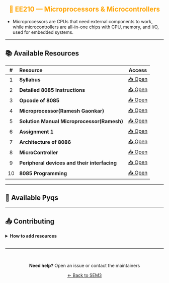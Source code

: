 <div align = "center" style="color:orange">

## 🔌 EE210 — Microprocessors & Microcontrollers

</div>

- Microprocessors are CPUs that need external components to work, while microcontrollers are all-in-one chips with CPU, memory, and I/O, used for embedded systems.

<div align = "center">

</div>

---

## 📚 Available Resources

<div align="center">

|  #  | Resource                                     |                                            Access                                             |
| :-: | :------------------------------------------- | :-------------------------------------------------------------------------------------------: |
|  1  | **Syllabus**                                 | [📥 Open](https://drive.google.com/file/d/1-abd1kEcvn4wKk66hSpt9tng0gI2XPiU/view?usp=sharing) |
|  2  | **Detailed 8085 Instructions**               | [📥 Open](https://drive.google.com/file/d/1lg_4st1LruujvNxpBopPGaMG3VfYB6M7/view?usp=sharing) |
|  3  | **Opcode of 8085**                           | [📥 Open](https://drive.google.com/file/d/18IVI0RjZTzIbKw8tb1yxK5b45_LjtcJH/view?usp=sharing) |
|  4  | **Microprocessor(Ramesh Gaonkar)**           | [📥 Open](https://drive.google.com/file/d/1KGoh4KZ723ph8iqYOLbPoAGJcdR2-6WZ/view?usp=sharing) |
|  5  | **Solution Manual Microprocessor(Ramesh)**   | [📥 Open](https://drive.google.com/file/d/1mVH2zHlPggTadSV1kGo807lvLZCpjwBv/view?usp=sharing) |
|  6  | **Assignment 1**                             | [📥 Open](https://drive.google.com/file/d/1TRquWdM7A4LApAg3IEgjqDol9fRRDJmX/view?usp=sharing) |
|  7  | **Architecture of 8086**                     | [📥 Open](https://drive.google.com/file/d/1a-Evby18D1O1evyumqNgareYZ-JzgcJh/view?usp=sharing) |
|  8  | **MicroController**                          | [📥 Open](https://drive.google.com/file/d/1iUkT7DhwM-KoJY1kKsbTQ0qEMT7dUpB2/view?usp=sharing) |
|  9  | **Peripheral devices and their interfacing** | [📥 Open](https://drive.google.com/file/d/1-kxFTfQGGzydjjVZ6L7rpahhVLN9w_mV/view?usp=sharing) |
| 10  | **8085 Programming**                         | [📥 Open](https://drive.google.com/file/d/1hTDbJ2nvdvGgBObJGkJEcpuEfljtUaas/view?usp=sharing) |

</div>

---

## 📑 Available Pyqs

<div align="center">

</div>

---

## 📤 Contributing

<details>
<summary><b>How to add resources</b></summary>

<br/>

### Option A: Upload PDFs

```
CE102/
├── CE102_Mid_2024.pdf
├── CE102_End_2023.pdf
└── CE102_Notes_TopicX.pdf
```

### Option B: Add Drive Links (Recommended)

Add your Google Drive share link to the table above following the existing format.

<br/>

**📝 Naming Convention**

- For exams: `CE102_Mid_YYYY.pdf` or `CE102_End_YYYY.pdf`
- For notes: `CE102_Lecture#_Topic.pdf`
- For assignments: `CE102_Assignment#_YYYY.pdf`

<br/>

> 💡 **Important:** Only add files you have permission to share

<br/>

</details>

<br/>

---

<br/>

<div align="center">

**Need help?** Open an issue or contact the maintainers

[← Back to SEM3](../)

</div>
